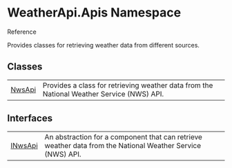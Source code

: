 # WeatherApi.Apis Namespace

Reference

Provides classes for retrieving weather data from different sources.

## Classes

<table>
<tr>
<td><a href="NwsApi.md">NwsApi</a></td>
<td>Provides a class for retrieving weather data from the National Weather Service (NWS) API.</td>
</tr>
</table>

## Interfaces

<table>
<tr>
<td><a href="INwsApi.md">INwsApi</a></td>
<td>An abstraction for a component that can retrieve weather data from the National Weather Service (NWS) API.</td>
</tr>
</table>
